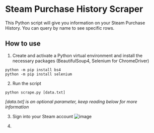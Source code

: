 # Steam Purchase History Scraper

This Python script will give you information on your Steam Purchase History. You can query by name to see specific rows.

## How to use

1. Create and activate a Python virtual environment and install the necessary packages (BeautifulSoup4, Selenium for ChromeDriver)

```
python -m pip install bs4
python -m pip install selenium
```

2. Run the script
```
python scrape.py [data.txt]
```
*[data.txt] is an optional parameter, keep reading below for more information*

3. Sign into your Steam account
![image](https://github.com/sicfran774/SteamPurchaseHistoryScraper/assets/1214993/d9d10c23-914e-456e-8f3d-6f1e83899429)

4. 
